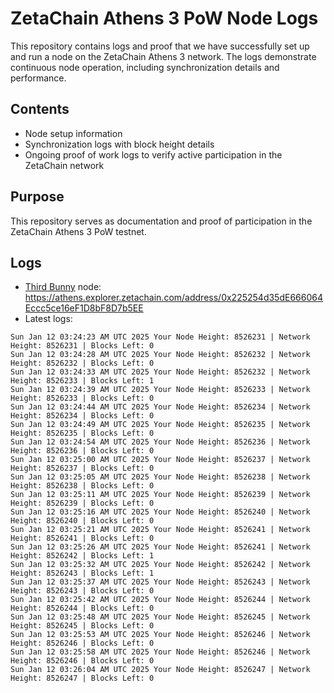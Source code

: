 # ZetaChain Athens 3 PoW Node Logs
This repository contains logs and proof that we have successfully set up and run a node on the ZetaChain Athens 3 network. The logs demonstrate continuous node operation, including synchronization details and performance.

## Contents
- Node setup information
- Synchronization logs with block height details
- Ongoing proof of work logs to verify active participation in the ZetaChain network

## Purpose
This repository serves as documentation and proof of participation in the ZetaChain Athens 3 PoW testnet.

## Logs

- [Third Bunny](https://thirdbunny.xyz/) node: https://athens.explorer.zetachain.com/address/0x225254d35dE666064Eccc5ce16eF1D8bF8D7b5EE
- Latest logs:
```
Sun Jan 12 03:24:23 AM UTC 2025 Your Node Height: 8526231 | Network Height: 8526231 | Blocks Left: 0
Sun Jan 12 03:24:28 AM UTC 2025 Your Node Height: 8526232 | Network Height: 8526232 | Blocks Left: 0
Sun Jan 12 03:24:33 AM UTC 2025 Your Node Height: 8526232 | Network Height: 8526233 | Blocks Left: 1
Sun Jan 12 03:24:39 AM UTC 2025 Your Node Height: 8526233 | Network Height: 8526233 | Blocks Left: 0
Sun Jan 12 03:24:44 AM UTC 2025 Your Node Height: 8526234 | Network Height: 8526234 | Blocks Left: 0
Sun Jan 12 03:24:49 AM UTC 2025 Your Node Height: 8526235 | Network Height: 8526235 | Blocks Left: 0
Sun Jan 12 03:24:54 AM UTC 2025 Your Node Height: 8526236 | Network Height: 8526236 | Blocks Left: 0
Sun Jan 12 03:25:00 AM UTC 2025 Your Node Height: 8526237 | Network Height: 8526237 | Blocks Left: 0
Sun Jan 12 03:25:05 AM UTC 2025 Your Node Height: 8526238 | Network Height: 8526238 | Blocks Left: 0
Sun Jan 12 03:25:11 AM UTC 2025 Your Node Height: 8526239 | Network Height: 8526239 | Blocks Left: 0
Sun Jan 12 03:25:16 AM UTC 2025 Your Node Height: 8526240 | Network Height: 8526240 | Blocks Left: 0
Sun Jan 12 03:25:21 AM UTC 2025 Your Node Height: 8526241 | Network Height: 8526241 | Blocks Left: 0
Sun Jan 12 03:25:26 AM UTC 2025 Your Node Height: 8526241 | Network Height: 8526242 | Blocks Left: 1
Sun Jan 12 03:25:32 AM UTC 2025 Your Node Height: 8526242 | Network Height: 8526243 | Blocks Left: 1
Sun Jan 12 03:25:37 AM UTC 2025 Your Node Height: 8526243 | Network Height: 8526243 | Blocks Left: 0
Sun Jan 12 03:25:42 AM UTC 2025 Your Node Height: 8526244 | Network Height: 8526244 | Blocks Left: 0
Sun Jan 12 03:25:48 AM UTC 2025 Your Node Height: 8526245 | Network Height: 8526245 | Blocks Left: 0
Sun Jan 12 03:25:53 AM UTC 2025 Your Node Height: 8526246 | Network Height: 8526246 | Blocks Left: 0
Sun Jan 12 03:25:58 AM UTC 2025 Your Node Height: 8526246 | Network Height: 8526246 | Blocks Left: 0
Sun Jan 12 03:26:04 AM UTC 2025 Your Node Height: 8526247 | Network Height: 8526247 | Blocks Left: 0
```
